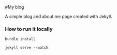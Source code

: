 #My blog

A simple blog and about me page created with Jekyll.

### How to run it locally

`bundle install`

`jekyll serve --watch`
